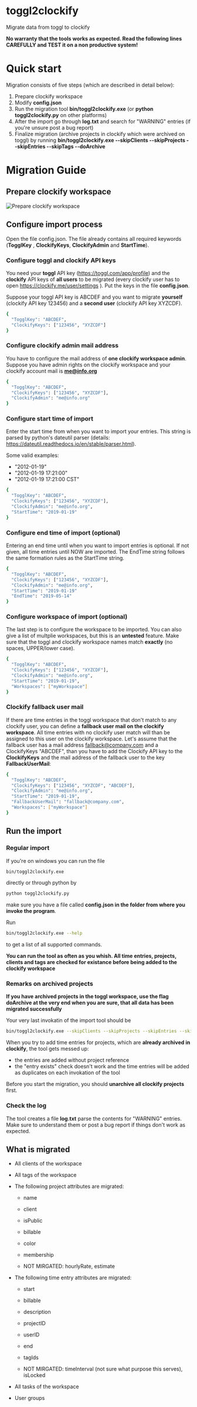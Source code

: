 # toggl2clockify
Migrate data from toggl to clockify

**No warranty that the tools works as expected. Read the following lines CAREFULLY and TEST it on a non productive system!**

# Quick start

Migration consists of five steps (which are described in detail below):
1. Prepare clockify workspace 
2. Modify **config.json**
3. Run the migration tool **bin/toggl2clockify.exe** (or **python toggl2clockify.py** on other platforms)
4. After the import go through **log.txt** and search for "WARNING" entries (if you're unsure post a bug report)
5. Finalize migration (archive projects in clockify which were archived on toggl) by running **bin/toggl2clockify.exe --skipClients --skipProjects --skipEntries --skipTags --doArchive**

# Migration Guide

## Prepare clockify workspace
![Prepare clockify workspace](clockify_workspace.png)

## Configure import process
Open the file config.json. The file already contains all required keywords (**TogglKey** , **ClockifyKeys**, **ClockifyAdmin** and **StartTime**).

### Configure toggl and clockify API keys
You need your **toggl** API key (https://toggl.com/app/profile) and the **clockify** API keys of **all users** to be migrated (every clockify user has to open https://clockify.me/user/settings ).
Put the keys in the file **config.json**. 

Suppose your toggl API key is ABCDEF and you want to migrate **yourself** (clockify API key 123456) and a **second user** (clockify API key XYZCDF).

```bash
{
  "TogglKey": "ABCDEF",
  "ClockifyKeys": ["123456", "XYZCDF"]
}
```

### Configure clockify admin mail address
You have to configure the mail address of **one clockify workspace admin**. Suppose you have admin rights on the clockify workspace and your clockify account mail is **me@info.org**

```bash
{
  "TogglKey": "ABCDEF",
  "ClockifyKeys": ["123456", "XYZCDF"],
  "ClockifyAdmin": "me@info.org"
}
```

### Configure start time of import
Enter the start time from when you want to import your entries. This string is parsed by python's dateutil parser (details: https://dateutil.readthedocs.io/en/stable/parser.html).

Some valid examples:

- "2012-01-19"
- "2012-01-19 17:21:00"
- "2012-01-19 17:21:00 CST"

```bash
{
  "TogglKey": "ABCDEF",
  "ClockifyKeys": ["123456", "XYZCDF"],
  "ClockifyAdmin": "me@info.org",
  "StartTime": "2019-01-19"
}
```

### Configure end time of import (optional)
Entering an end time until when you want to import entries is optional. If not given, all time entries until NOW are imported. The EndTime string follows the same formation rules as the StartTime string.


```bash
{
  "TogglKey": "ABCDEF",
  "ClockifyKeys": ["123456", "XYZCDF"],
  "ClockifyAdmin": "me@info.org",
  "StartTime": "2019-01-19"
  "EndTime": "2019-05-14"
}
```

### Configure workspace of import (optional)

The last step is to configure the workspace to be imported. You can also give a list of multplie workspaces, but this is an **untested** feature.
Make sure that the toggl and clockify workspace names match **exactly** (no spaces, UPPER/lower case).

```bash
{
  "TogglKey": "ABCDEF",
  "ClockifyKeys": ["123456", "XYZCDF"],
  "ClockifyAdmin": "me@info.org",
  "StartTime": "2019-01-19",
  "Workspaces": ["myWorkspace"]
}
```

### Clockify fallback user mail

If there are time entries in the toggl workspace that don't match to any clockify user, you can define a **fallback user mail on the clockify workspace**.
All time entries with no clockify user match will than be assigned to this user on the clockify workspace.
Let's assume that the fallback user has a mail address fallback@company.com and a ClockifyKeys "ABCDEF", than you have to add the Clockify API key to the **ClockifyKeys** and the 
mail address of the fallback user to the key **FallbackUserMail**:

```bash
{
  "TogglKey": "ABCDEF",
  "ClockifyKeys": ["123456", "XYZCDF", "ABCDEF"],
  "ClockifyAdmin": "me@info.org",
  "StartTime": "2019-01-19",
  "FallbackUserMail": "fallback@company.com",
  "Workspaces": ["myWorkspace"]
}
```


## Run the import

### Regular import
If you're on windows you can run the file 
```bash
bin/toggl2clockify.exe
```

directly or through python by
```bash
python toggl2clockify.py
```

make sure you have a file called **config.json in the folder from where you invoke the program**.

Run
```bash
bin/toggl2clockify.exe --help 
```
to get a list of all supported commands.

**You can run the tool as often as you whish. All time entries, projects, clients and tags are checked for existance before being added to the clockify workspace**

### Remarks on archived projects
**If you have archived projects in the toggl workspace, use the flag doArchive at the very end when you are sure, that all data has been migrated successfully**

Your very last invokatin of the import tool should be
```bash
bin/toggl2clockify.exe --skipClients --skipProjects --skipEntries --skipTags --doArchive
```

When you try to add time entries for projects, which are **already archived in clockify**, the tool gets messed up:
- the entries are added without project reference
- the "entry exists" check doesn't work and the time entries will be added as duplicates on each invokation of the tool

Before you start the migration, you should **unarchive all clockify projects** first.

### Check the log

The tool creates a file **log.txt** parse the contents for "WARNING" entries. Make sure to understand them or post a bug report if things don't work as expected.

## What is migrated
- All clients of the workspace
- All tags of the workspace
- The following project attributes are migrated:
    - name
    - client
    - isPublic
    - billable
    - color
    - membership

    - NOT MIRGATED: hourlyRate, estimate

- The following time entry attributes are migrated:
    - start
    - billable
    - description
    - projectID
    - userID
    - end
    - tagIds
    
    - NOT MIRGATED: timeInterval (not sure what purpose this serves), isLocked
- All tasks of the workspace
- User groups
